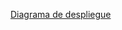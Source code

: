 [Diagrama de despliegue](https://lucid.app/lucidchart/0ee32b52-3cbe-44fd-b569-bb7b66315340/edit?viewport_loc=224%2C107%2C1633%2C764%2C0_0&invitationId=inv_dd78285c-fb5c-48cf-9147-6920dd6723d6)
